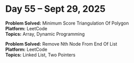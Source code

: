 # Day 55 – Sept 29, 2025

**Problem Solved:** Minimum Score Triangulation Of Polygon                      
**Platform:** LeetCode                       
**Topics:** Array, Dynamic Programming

**Problem Solved:** Remove Nth Node From End Of List                            
**Platform:** LeetCode                       
**Topics:** Linked List, Two Pointers
